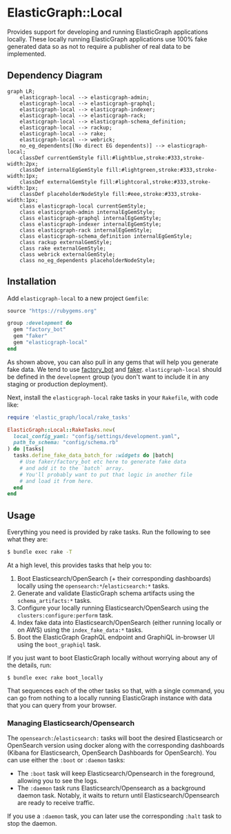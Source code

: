 # ElasticGraph::Local

Provides support for developing and running ElasticGraph applications locally.
These locally running ElasticGraph applications use 100% fake generated data
so as not to require a publisher of real data to be implemented.

## Dependency Diagram

```mermaid
graph LR;
    elasticgraph-local --> elasticgraph-admin;
    elasticgraph-local --> elasticgraph-graphql;
    elasticgraph-local --> elasticgraph-indexer;
    elasticgraph-local --> elasticgraph-rack;
    elasticgraph-local --> elasticgraph-schema_definition;
    elasticgraph-local --> rackup;
    elasticgraph-local --> rake;
    elasticgraph-local --> webrick;
    no_eg_dependents[(No direct EG dependents)] --> elasticgraph-local;
    classDef currentGemStyle fill:#lightblue,stroke:#333,stroke-width:2px;
    classDef internalEgGemStyle fill:#lightgreen,stroke:#333,stroke-width:1px;
    classDef externalGemStyle fill:#lightcoral,stroke:#333,stroke-width:1px;
    classDef placeholderNodeStyle fill:#eee,stroke:#333,stroke-width:1px;
    class elasticgraph-local currentGemStyle;
    class elasticgraph-admin internalEgGemStyle;
    class elasticgraph-graphql internalEgGemStyle;
    class elasticgraph-indexer internalEgGemStyle;
    class elasticgraph-rack internalEgGemStyle;
    class elasticgraph-schema_definition internalEgGemStyle;
    class rackup externalGemStyle;
    class rake externalGemStyle;
    class webrick externalGemStyle;
    class no_eg_dependents placeholderNodeStyle;
```

## Installation

Add `elasticgraph-local` to a new project `Gemfile`:

```ruby
source "https://rubygems.org"

group :development do
  gem "factory_bot"
  gem "faker"
  gem "elasticgraph-local"
end
```

As shown above, you can also pull in any gems that will help you
generate fake data. We tend to use [factory_bot](https://github.com/thoughtbot/factory_bot)
and [faker](https://github.com/faker-ruby/faker). `elasticgraph-local` should be defined
in the `development` group (you don't want to include it in any staging or production
deployment).

Next, install the `elasticgraph-local` rake tasks in your `Rakefile`, with code like:

``` ruby
require 'elastic_graph/local/rake_tasks'

ElasticGraph::Local::RakeTasks.new(
  local_config_yaml: "config/settings/development.yaml",
  path_to_schema: "config/schema.rb"
) do |tasks|
  tasks.define_fake_data_batch_for :widgets do |batch|
    # Use faker/factory_bot etc here to generate fake data
    # and add it to the `batch` array.
    # You'll probably want to put that logic in another file
    # and load it from here.
  end
end
```

## Usage

Everything you need is provided by rake tasks. Run the following to see what they are:

```bash
$ bundle exec rake -T
```

At a high level, this provides tasks that help you to:

1. Boot Elasticsearch/OpenSearch (+ their corresponding dashboards) locally using the `opensearch:*`/`elasticsearch:*` tasks.
2. Generate and validate ElasticGraph schema artifacts using the `schema_artifacts:*` tasks.
3. Configure your locally running Elasticsearch/OpenSearch using the `clusters:configure:perform` task.
4. Index fake data into Elasticsearch/OpenSearch (either running locally or on AWS) using the `index_fake_data:*` tasks.
5. Boot the ElasticGraph GraphQL endpoint and GraphiQL in-browser UI using the `boot_graphiql` task.

If you just want to boot ElasticGraph locally without worrying about any of the details, run:

```
$ bundle exec rake boot_locally
```

That sequences each of the other tasks so that, with a single command, you can go from nothing to a
locally running ElasticGraph instance with data that you can query from your browser.

### Managing Elasticsearch/Opensearch

The `opensearch:`/`elasticsearch:` tasks will boot the desired Elasticsearch or OpenSearch version using docker
along with the corresponding dashboards (Kibana for Elasticsearch, OpenSearch Dashboards for OpenSearch). You can
use either the `:boot` or `:daemon` tasks:

* The `:boot` task will keep Elasticsearch/Opensearch in the foreground, allowing you to see the logs.
* The `:daemon` task runs Elasticsearch/Opensearch as a background daemon task. Notably, it waits to return
  until Elasticsearch/Opensearch are ready to receive traffic.

If you use a `:daemon` task, you can later use the corresponding `:halt` task to stop the daemon.
